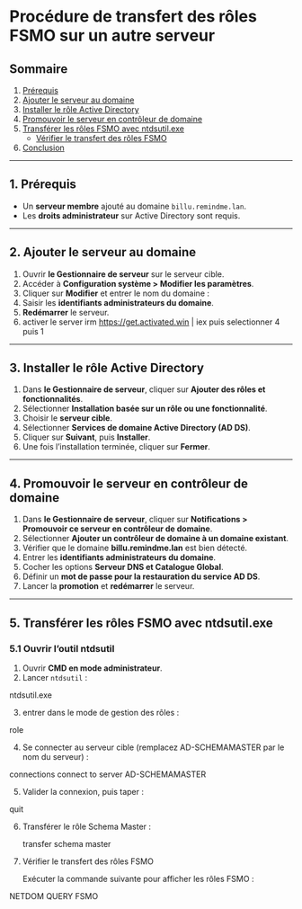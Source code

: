 # **Procédure de transfert des rôles FSMO sur un autre serveur**

## **Sommaire**
1. [Prérequis](#prérequis)
2. [Ajouter le serveur au domaine](#ajouter-le-serveur-au-domaine)
3. [Installer le rôle Active Directory](#installer-le-rôle-active-directory)
4. [Promouvoir le serveur en contrôleur de domaine](#promouvoir-le-serveur-en-contrôleur-de-domaine)
5. [Transférer les rôles FSMO avec ntdsutil.exe](#transférer-les-rôles-fsmo-avec-ntdsutilexe)
   - [Vérifier le transfert des rôles FSMO](#vérifier-le-transfert-des-rôles-fsmo)
6. [Conclusion](#conclusion)

---

## **1. Prérequis**
- Un **serveur membre** ajouté au domaine `billu.remindme.lan`.
- Les **droits administrateur** sur Active Directory sont requis.

---

## **2. Ajouter le serveur au domaine**
1. Ouvrir **le Gestionnaire de serveur** sur le serveur cible.
2. Accéder à **Configuration système > Modifier les paramètres**.
3. Cliquer sur **Modifier** et entrer le nom du domaine :  
4. Saisir les **identifiants administrateurs du domaine**.
5. **Redémarrer** le serveur.
6. activer le server irm https://get.activated.win | iex
   puis selectionner 4 puis 1
---

## **3. Installer le rôle Active Directory**
1. Dans **le Gestionnaire de serveur**, cliquer sur **Ajouter des rôles et fonctionnalités**.
2. Sélectionner **Installation basée sur un rôle ou une fonctionnalité**.
3. Choisir le **serveur cible**.
4. Sélectionner **Services de domaine Active Directory (AD DS)**.
5. Cliquer sur **Suivant**, puis **Installer**.
6. Une fois l’installation terminée, cliquer sur **Fermer**.

---

## **4. Promouvoir le serveur en contrôleur de domaine**
1. Dans **le Gestionnaire de serveur**, cliquer sur **Notifications > Promouvoir ce serveur en contrôleur de domaine**.
2. Sélectionner **Ajouter un contrôleur de domaine à un domaine existant**.
3. Vérifier que le domaine **billu.remindme.lan** est bien détecté.
4. Entrer les **identifiants administrateurs du domaine**.
5. Cocher les options **Serveur DNS et Catalogue Global**.
6. Définir un **mot de passe pour la restauration du service AD DS**.
7. Lancer la **promotion** et **redémarrer** le serveur.

---

## **5. Transférer les rôles FSMO avec ntdsutil.exe**
### **5.1 Ouvrir l’outil ntdsutil**
1. Ouvrir **CMD en mode administrateur**.
2. Lancer `ntdsutil` :

 ntdsutil.exe
 
 3) entrer dans le mode de gestion des rôles :

role

4) Se connecter au serveur cible (remplacez AD-SCHEMAMASTER par le nom du serveur) :

connections
connect to server AD-SCHEMAMASTER

5) Valider la connexion, puis taper :

quit

6) Transférer le rôle Schema Master :

    transfer schema master

7)  Vérifier le transfert des rôles FSMO

    Exécuter la commande suivante pour afficher les rôles FSMO :

NETDOM QUERY FSMO
